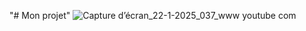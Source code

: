 "# Mon projet" 
![Capture d’écran_22-1-2025_037_www youtube com](https://github.com/user-attachments/assets/bf1a3c42-70ac-455d-be8a-95ea709678d9)
